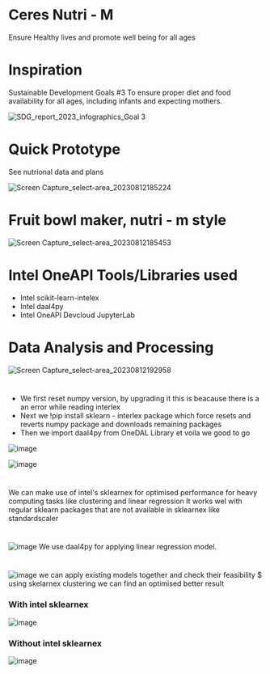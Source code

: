 # Ceres Nutri - M
Ensure Healthy lives and promote well being for all ages

# Inspiration
Sustainable Development Goals #3
To ensure proper diet and food availability for all ages, including infants and expecting mothers.

![SDG_report_2023_infographics_Goal 3](https://github.com/benjji0/Ceres-diet/assets/117336957/5e821d04-015c-44a2-b895-a499dabf7fd3)

# Quick Prototype
See nutrional data and plans


![Screen Capture_select-area_20230812185224](https://github.com/benjji0/Ceres-diet/assets/117336957/665b9c4d-7284-4660-a559-ba5df357b1ff)

# Fruit bowl maker, nutri - m style


![Screen Capture_select-area_20230812185453](https://github.com/benjji0/Ceres-diet/assets/117336957/5bb81a99-f563-4899-aba4-4f535c1635de)

# Intel OneAPI Tools/Libraries used
- Intel scikit-learn-intelex
- Intel daal4py
- Intel OneAPI Devcloud JupyterLab
# Data Analysis and Processing

![Screen Capture_select-area_20230812192958](https://github.com/benjji0/Ceres-diet/assets/117336957/eb5e4848-b0f4-4d6e-b046-29cb583a7830)

#
- We first reset numpy version, by upgrading it this is beacause there is a an error while reading interlex
- Next we !pip install sklearn - interlex package which force resets and reverts numpy package and downloads remaining packages
- Then we import daal4py from OneDAL Library et voila we good to go


![image](https://github.com/benjji0/Ceres-diet/assets/117336957/bf706079-2972-46c4-b682-bb1aa83653d3)

![image](https://github.com/benjji0/Ceres-diet/assets/117336957/81190186-6ecf-4d8a-aa68-7ed168e9fa16)
#

We can make use of intel's sklearnex for optimised performance for heavy computing tasks like clustering and linear regression
It works wel with regular sklearn packages that are not available in sklearnex like standardscaler

#
![image](https://github.com/benjji0/Ceres-diet/assets/117336957/e9ee704d-d9c6-49f9-9f8d-792322ee4873)
We use daal4py for applying linear regression model.
#
![image](https://github.com/benjji0/Ceres-diet/assets/117336957/7ba97d42-a1b1-42e5-9f30-62d85d5e9508)
we can apply existing models together and check their feasibility
$
using skelarnex clustering we can find an optimised better result
### With intel sklearnex
![image](https://github.com/benjji0/Ceres-diet/assets/117336957/2a46a5c4-4fc8-4a24-bd84-aafa5ea86d62)
### Without intel sklearnex
![image](https://github.com/benjji0/Ceres-diet/assets/117336957/146c4480-b1d3-403a-a791-b6a4d031a69c)
